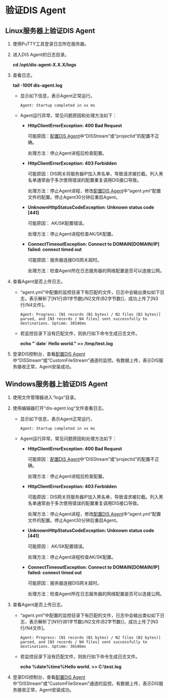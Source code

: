 # 验证DIS Agent<a name="dgc_01_0224"></a>

## Linux服务器上验证DIS Agent<a name="zh-cn_topic_0194140856_section52583644132848"></a>

1.  使用PuTTY工具登录日志所在服务器。
2.  进入DIS Agent的日志目录。

    **cd /opt/dis-agent-X.X.X/logs**

3.  查看日志。

    **tail -100f dis-agent.log**

    -   显示如下信息，表示Agent正常运行。

        ```
        Agent: Startup completed in xx ms
        ```

    -   Agent运行异常，常见问题原因和处理方法如下：
        -   **HttpClientErrorException: 400 Bad Request**

            可能原因：[配置DIS Agent](配置DIS-Agent.md)中“DISStream”或“projectId”的配置不正确。

            处理方法：停止Agent进程后检查配置。

        -   **HttpClientErrorException: 403 Forbidden**

            可能原因：DIS网关将服务器IP加入黑名单，导致请求被拦截。列入黑名单通常由于多次使用错误的配置重复调用DIS接口导致。

            处理方法：停止Agent进程，修改[配置DIS Agent](配置DIS-Agent.md)中“agent.yml“配置文件的配置。停止Agent30分钟后重启Agent。

        -   **UnknownHttpStatusCodeException: Unknown status code \[441\]**

            可能原因： AK/SK配置错误。

            处理方法：停止Agent进程检查AK/SK配置。

        -   **ConnectTimeoutException: Connect to DOMAIN\[DOMAIN/IP\] failed: connect timed out**

            可能原因：服务器连接DIS网关超时。

            处理方法：检查Agent所在日志服务器的网络配置是否可以连接公网。


4.  查看Agent是否上传日志。
    -   “agent.yml”中配置的监控目录下有匹配的文件，日志中会输出类似如下日志，表示解析了\[N1行\(B1字节数\)/N2文件\(B2字节数\)\]，成功上传了\[N3行/N4文件\]。

        ```
        Agent: Progress: [N1 records (B1 bytes) / N2 files (B2 bytes)] parsed, and [N3 records / N4 files] sent successfully to destinations. Uptime: 30146ms
        ```

    -   若监控目录下没有匹配文件，则执行如下命令生成日志文件。

        **echo "\`date\` Hello world." \>\> /tmp/test.log**

5.  登录DIS控制台，查看[配置DIS Agent](配置DIS-Agent.md)中“DISStream“或“CustomFileStream“通道的监控。有数据上传，表示DIS服务接收正常，Agent安装成功。

## Windows服务器上验证DIS Agent<a name="zh-cn_topic_0194140856_section51063719153510"></a>

1.  使用文件管理器进入“logs“目录。
2.  使用编辑器打开“dis-agent.log“文件查看日志。
    -   显示如下信息，表示Agent正常运行。

        ```
        Agent: Startup completed in xx ms
        ```

    -   Agent运行异常，常见问题原因和处理方法如下：
        -   **HttpClientErrorException: 400 Bad Request**

            可能原因：[配置DIS Agent](配置DIS-Agent.md)中“DISStream”或“projectId”的配置不正确。

            处理方法：停止Agent进程后检查配置。

        -   **HttpClientErrorException: 403 Forbidden**

            可能原因：DIS网关将服务器IP加入黑名单，导致请求被拦截。列入黑名单通常由于多次使用错误的配置重复调用DIS接口导致。

            处理方法：停止Agent进程，修改[配置DIS Agent](配置DIS-Agent.md)中“agent.yml“配置文件的配置。停止Agent30分钟后重启Agent。

        -   **UnknownHttpStatusCodeException: Unknown status code \[441\]**

            可能原因： AK/SK配置错误。

            处理方法：停止Agent进程检查AK/SK配置。

        -   **ConnectTimeoutException: Connect to DOMAIN\[DOMAIN/IP\] failed: connect timed out**

            可能原因：服务器连接DIS网关超时。

            处理方法：检查Agent所在日志服务器的网络配置是否可以连接公网。


3.  查看Agent是否上传日志。
    -   “agent.yml”中配置的监控目录下有匹配的文件，日志中会输出类似如下日志，表示解析了\[N1行\(B1字节数\)/N2文件\(B2字节数\)\]，成功上传了\[N3行/N4文件\]。

        ```
        Agent: Progress: [N1 records (B1 bytes) / N2 files (B2 bytes)] parsed, and [N3 records / N4 files] sent successfully to destinations. Uptime: 30146ms
        ```

    -   若监控目录下没有匹配文件，则执行如下命令生成日志文件。

        **echo %date%time%Hello world. \>\> C:\\test.log**

4.  登录DIS控制台，查看[配置DIS Agent](配置DIS-Agent.md)中“DISStream“或“CustomFileStream“通道的监控。有数据上传，表示DIS服务接收正常，Agent安装成功。

